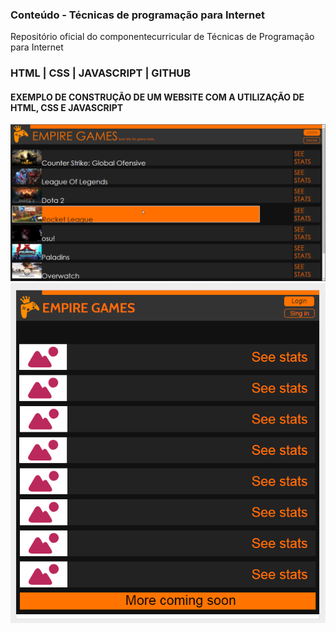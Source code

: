 ### Conteúdo - Técnicas de programação para Internet

Repositório oficial do componentecurricular de Técnicas de Programação para Internet

### HTML | CSS | JAVASCRIPT | GITHUB

#### EXEMPLO DE CONSTRUÇÃO DE UM WEBSITE COM A UTILIZAÇÃO DE HTML, CSS E JAVASCRIPT

<img src="https://github.com/NitZyik/Site-1/blob/master/prntsite2.png">

<img src="https://github.com/NitZyik/Site-1/blob/master/site%202/Capturar.PNG">

